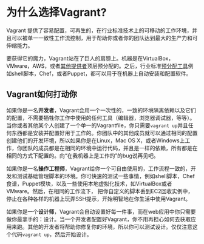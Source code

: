 
# 为什么选择Vagrant?
Vagrant 提供了容易配置，可再生的，在行业标准技术上的可移动的工作环境，并且可以被单一一致性工作流控制，用于帮助你或者你的团队达到最大的生产力和可伸缩能力。

要获得它的魔力，Vagrant站在了巨人的肩膀上。机器是在VirtualBox，VMware，AWS，或者[其他提供者][providers]顶层预分配的。之后，行业标准[预分配工具][provisioning]例如shell脚本，Chef，或者Puppet，都可以用于在机器上自动安装和配置软件。

## Vagrant如何打动你
如果你是一名**开发者**，Vagrant会用一个一次性的，一致的环境隔离依赖以及它们的配置，不需要牺牲你工作中使用的任何工具（编辑器，浏览器调试器，等等）。当你或者其他某个人创建了一个单一的Vagrantfile，你只需要`vagrant up`并且任何东西都是安装并配置好用于工作的。你团队中的其他成员就可以通过相同的配置创建他们的开发环境，所以如果你是在Linux，Mac OS X，或者Windows上工作，你团队的成员都是在相同的环境中运行代码，并且是一样的依赖，所有都是在相同的方式下配置的。向“在我机器上是工作的”的bug说再见吧。

如果你是一名**操作工程师**，Vagrant给你一个可自由使用的，工作流程一致的，开发和测试基础管理脚本的环境。你可快速的测试一些事情，例如shell脚本，Chef食谱，Puppet模块，以及一些使用本地虚拟化技术，如VirtualBox或者VMware。然后，在相同的工作流下， 把你自定义的脚本丢到EC2回收实例中，停止在各种各样的机器上玩弄SSH提示，开始明智地在你生活中使用Vagrant。

如果你是一个**设计师**，Vagrant会自动设置好每一件事，而在web应用中你只需要做你最拿手的：设计。当一个开发者配置好Vagrant，你不用再担心如何去获取应用来跑。其他的开发者将帮助你修复你的环境，所以你可以测试设计。仅仅注意这个代码`vagrant up`，然后开始设计。

[providers]: /providers/
[provisioning]: /provisioning/